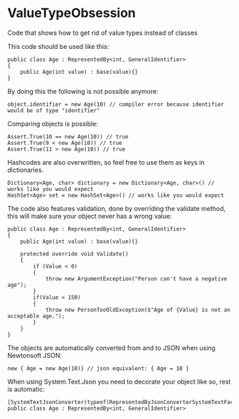 # ValueTypeObsession
Code that shows how to get rid of value types instead of classes

This code should be used like this:

    public class Age : RepresentedBy<int, GeneralIdentifier>
    {
        public Age(int value) : base(value){}
    }

By doing this the following is not possible anymore:

    object.identifier = new Age(10) // compiler error because identifier would be of type "identifier"
    
    
Comparing objects is possible:

    Assert.True(10 == new Age(10)) // true
    Assert.True(9 < new Age(10)) // true
    Assert.True(11 > new Age(10)) // true
    

Hashcodes are also overwritten, so feel free to use them as keys in dictionaries.
    
    Dictionary<Age, char> dictionary = new Dictionary<Age, char>() // works like you would expect
    HashSet<Age> set = new HashSet<Age>() // works like you would expect

The code also features validation, done by overriding the validate method, this will make sure your object never has a wrong value:

    public class Age : RepresentedBy<int, GeneralIdentifier>
    {
        public Age(int value) : base(value){}

        protected override void Validate()
        {
            if (Value < 0)
            {
                throw new ArgumentException("Person can't have a negative age");
            }
            if(Value > 150)
            {
                throw new PersonTooOldException($"Age of {Value} is not an acceptable age.");
            }
        }
    }

The objects are automatically converted from and to JSON when using Newtonsoft JSON:

    new { Age = new Age(10)} // json equivalent: { Age = 10 }

When using System.Text.Json you need to decorate your object like so, rest is automatic:

    [SystemTextJsonConverter(typeof(RepresentedByJsonConverterSystemTextFactory))]
    public class Age : RepresentedBy<int, GeneralIdentifier>
